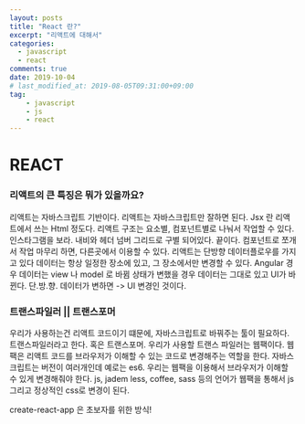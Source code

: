 ```yaml
---
layout: posts
title: "React 란?"
excerpt: "리액트에 대해서"
categories: 
  - javascript
  - react
comments: true
date: 2019-10-04
# last_modified_at: 2019-08-05T09:31:00+09:00
tag: 
    - javascript
    - js
    - react
---
```


# REACT



### 리액트의 큰 특징은 뭐가 있을까요?

리액트는 자바스크립트 기반이다.
리액트는 자바스크립트만 잘하면 된다.
Jsx 란 리액트에서 쓰는 Html 정도다.
리액트 구조는 요소별, 컴포넌트별로 나눠서 작업할 수 있다.
인스타그램을 보라.
내비와 헤더 넘버 그리드로 구별 되어있다.
끝이다. 컴포넌트로 쪼개서 작업 마무리 하면, 다른곳에서 이용할 수 있다.
리액트는 단방향 데이터플로우를 가지고 있다
데이터는 항상 일정한 장소에 있고, 그 장소에서만 변경할 수 있다.
Angular 경우 데이터는 view 나 model 로 바뀜
상태가 변했을 경우 데이터는 그대로 있고 UI가 바뀐다.
단.방.향.
데이터가 변하면 -> UI 변경인 것이다.


### 트랜스파일러 || 트랜스포머


우리가 사용하는건 리액트 코드이기 떄문에, 자바스크립트로 바꿔주는 툴이 필요하다.
트랜스파일러라고 한다. 혹은 트랜스포머.
우리가 사용할 트랜스 파일러는 웹팩이다.
웹팩은 리액트 코드를 브라우저가 이해할 수 있는 코드로 변경해주는 역할을 한다.
자바스크립트는 버전이 여러개인데 예로는 es6.
우리는 웹팩을 이용해서 브라우저가 이해할 수 있게 변경해줘야 한다.
js, jadem less, coffee, sass 등의 언어가 웹팩을 통해서 js 그리고 정상적인 css로 변경이 된다.

create-react-app 은 초보자를 위한 방식!


